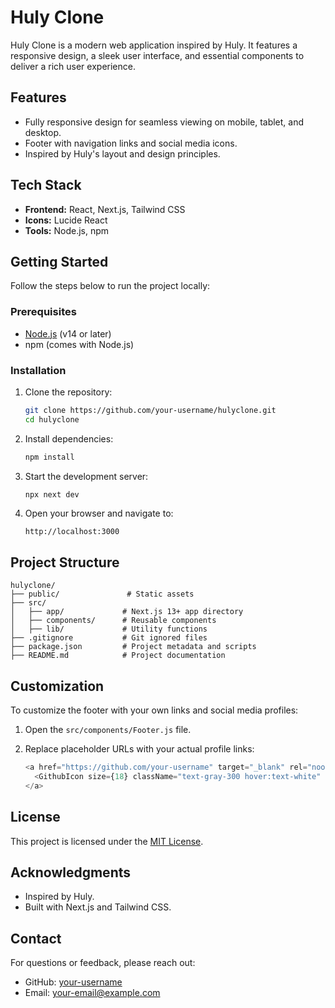 # Huly Clone

Huly Clone is a modern web application inspired by Huly. It features a responsive design, a sleek user interface, and essential components to deliver a rich user experience.

## Features

- Fully responsive design for seamless viewing on mobile, tablet, and desktop.
- Footer with navigation links and social media icons.
- Inspired by Huly's layout and design principles.

## Tech Stack

- **Frontend:** React, Next.js, Tailwind CSS
- **Icons:** Lucide React
- **Tools:** Node.js, npm

## Getting Started

Follow the steps below to run the project locally:

### Prerequisites

- [Node.js](https://nodejs.org/) (v14 or later)
- npm (comes with Node.js)

### Installation

1. Clone the repository:
   ```bash
   git clone https://github.com/your-username/hulyclone.git
   cd hulyclone
   ```

2. Install dependencies:
   ```bash
   npm install
   ```

3. Start the development server:
   ```bash
   npx next dev
   ```

4. Open your browser and navigate to:
   ```
   http://localhost:3000
   ```

## Project Structure

```plaintext
hulyclone/
├── public/               # Static assets
├── src/
│   ├── app/             # Next.js 13+ app directory
│   ├── components/      # Reusable components
│   ├── lib/             # Utility functions
├── .gitignore           # Git ignored files
├── package.json         # Project metadata and scripts
├── README.md            # Project documentation
```

## Customization

To customize the footer with your own links and social media profiles:

1. Open the `src/components/Footer.js` file.
2. Replace placeholder URLs with your actual profile links:

   ```javascript
   <a href="https://github.com/your-username" target="_blank" rel="noopener noreferrer">
     <GithubIcon size={18} className="text-gray-300 hover:text-white" />
   </a>
   ```

## License

This project is licensed under the [MIT License](LICENSE).

## Acknowledgments

- Inspired by Huly.
- Built with Next.js and Tailwind CSS.

## Contact

For questions or feedback, please reach out:

- GitHub: [your-username](https://github.com/your-username)
- Email: your-email@example.com

